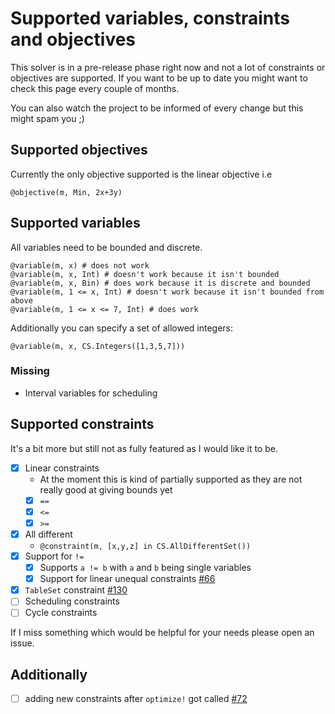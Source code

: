 # Supported variables, constraints and objectives

This solver is in a pre-release phase right now and not a lot of constraints or objectives are supported.
If you want to be up to date you might want to check this page every couple of months. 

You can also watch the project to be informed of every change but this might spam you ;)

## Supported objectives

Currently the only objective supported is the linear objective i.e

```
@objective(m, Min, 2x+3y)
```

## Supported variables

All variables need to be bounded and discrete. 

```
@variable(m, x) # does not work
@variable(m, x, Int) # doesn't work because it isn't bounded
@variable(m, x, Bin) # does work because it is discrete and bounded
@variable(m, 1 <= x, Int) # doesn't work because it isn't bounded from above
@variable(m, 1 <= x <= 7, Int) # does work
```

Additionally you can specify a set of allowed integers:

```
@variable(m, x, CS.Integers([1,3,5,7]))
```

### Missing
- Interval variables for scheduling

## Supported constraints

It's a bit more but still not as fully featured as I would like it to be.

- [X] Linear constraints
  - At the moment this is kind of partially supported as they are not really good at giving bounds yet
  - [X] `==`
  - [X] `<=`
  - [X] `>=`
- [X] All different
  - `@constraint(m, [x,y,z] in CS.AllDifferentSet())`
- [X] Support for `!=`
  - [X] Supports `a != b` with `a` and `b` being single variables
  - [X] Support for linear unequal constraints [#66](https://github.com/Wikunia/ConstraintSolver.jl/issues/66)
- [X] `TableSet` constraint [#130](https://github.com/Wikunia/ConstraintSolver.jl/pull/130)
- [ ] Scheduling constraints
- [ ] Cycle constraints

If I miss something which would be helpful for your needs please open an issue.

## Additionally 
- [ ] adding new constraints after `optimize!` got called [#72](https://github.com/Wikunia/ConstraintSolver.jl/issues/72)
